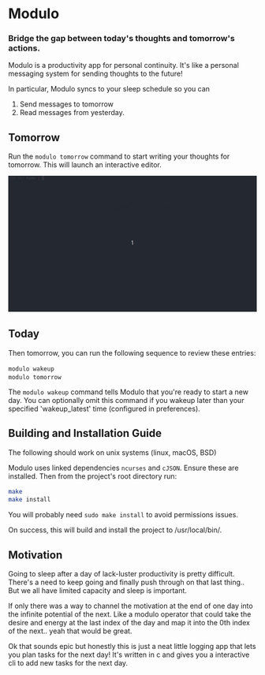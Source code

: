 # Modulo

### Bridge the gap between today's thoughts and tomorrow's actions.

Modulo is a productivity app for personal continuity. 
It's like a personal messaging system for sending thoughts to the future!

In particular, Modulo syncs to your sleep schedule so you can
1. Send messages to tomorrow
2. Read messages from yesterday.


## Tomorrow
Run the `modulo tomorrow` command to start writing your thoughts for tomorrow. 
This will launch an interactive editor.

![Tomorrow Demo](./img/tomorrow-demo.gif)

## Today
Then tomorrow, you can run the following sequence to review these entries:

`modulo wakeup`  
`modulo tomorrow`

The `modulo wakeup` command tells Modulo that you're ready to start a new day. 
You can optionally omit this command if you wakeup later than your specified 'wakeup_latest' time 
(configured in preferences). 

## Building and Installation Guide

The following should work on unix systems (linux, macOS, BSD)

Modulo uses linked dependencies `ncurses` and `cJSON`. 
Ensure these are installed. Then from the project's root directory run:

```bash
make
make install
```

You will probably need `sudo make install` to avoid permissions issues.

On success, this will build and install the project to /usr/local/bin/.



## Motivation
Going to sleep after a day of lack-luster productivity is pretty difficult. 
There's a need to keep going and finally push through on that last thing..
But we all have limited capacity and sleep is important. 

If only there was a way to channel the motivation at the end of one day into 
the infinite potential of the next. Like a modulo operator
that could take the desire and energy at the last index of the day and map it 
into the 0th index of the next.. yeah that would be great.

Ok that sounds epic but honestly this is just a neat little logging app
that lets you plan tasks for the next day! It's written in c and gives you a 
interactive cli to add new tasks for the next day.
